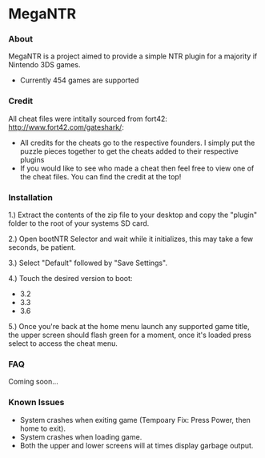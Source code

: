 # MegaNTR

### About
MegaNTR is a project aimed to provide a simple NTR plugin for a majority if Nintendo 3DS games.

  - Currently 454 games are supported

### Credit

All cheat files were intitally sourced from fort42: http://www.fort42.com/gateshark/:
  - All credits for the cheats go to the respective founders. I simply put the puzzle pieces together to get the cheats added to their respective plugins
  - If you would like to see who made a cheat then feel free to view one of the cheat files. You can find the credit at the top!

### Installation

1.) Extract the contents of the zip file to your desktop and copy the "plugin" folder to the root of your systems SD card.

2.) Open bootNTR Selector and wait while it initializes, this may take a few seconds, be patient. 

3.) Select "Default" followed by "Save Settings".

4.) Touch the desired version to boot:
 - 3.2
 - 3.3
 - 3.6
 
5.) Once you're back at the home menu launch any supported game title, the upper screen should flash green for a moment, once it's loaded press select to access the cheat menu.

### FAQ
Coming soon...

### Known Issues

- System crashes when exiting game (Tempoary Fix: Press Power, then home to exit).
- System crashes when loading game.
- Both the upper and lower screens will at times display garbage output.
